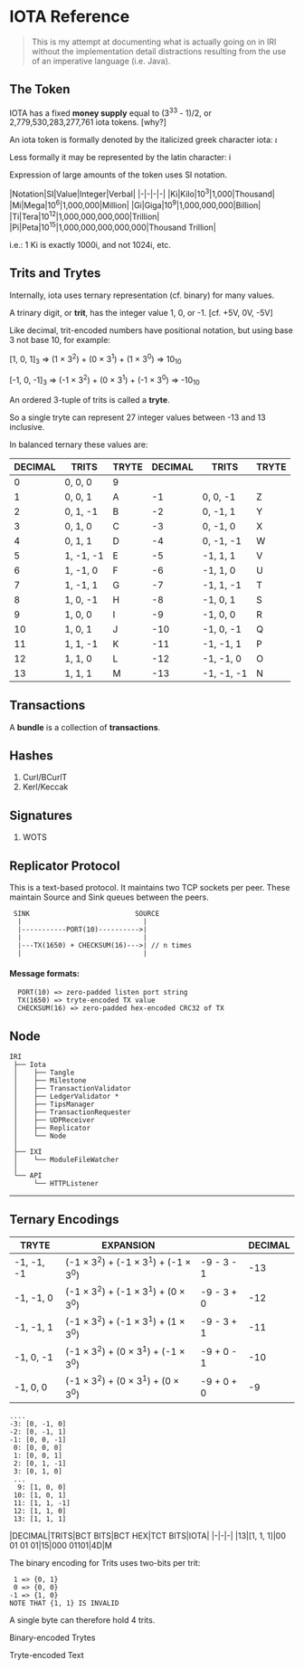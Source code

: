 # IOTA Reference

> This is my attempt at documenting what is actually going on in IRI without the implementation detail distractions resulting from the use of an imperative language (i.e. Java).

## The Token

IOTA has a fixed __money supply__ equal to (3<sup>33</sup> - 1)/2, or 2,779,530,283,277,761 iota tokens. [why?]

An iota token is formally denoted by the italicized greek character iota: <em>&iota;</em>

Less formally it may be represented by the latin character: i

Expression of large amounts of the token uses SI notation.

|Notation|SI|Value|Integer|Verbal|
|-|-|-|-|
|Ki|Kilo|10<sup>3</sup>|1,000|Thousand|
|Mi|Mega|10<sup>6</sup>|1,000,000|Million|
|Gi|Giga|10<sup>9</sup>|1,000,000,000|Billion|
|Ti|Tera|10<sup>12</sup>|1,000,000,000,000|Trillion|
|Pi|Peta|10<sup>15</sup>|1,000,000,000,000,000|Thousand Trillion|

i.e.: 1 Ki is exactly 1000i, and not 1024i, etc.

## Trits and Trytes

Internally, iota uses ternary representation (cf. binary) for many values.

A trinary digit, or __trit__, has the integer value 1, 0, or -1. [cf. +5V, 0V, -5V]

Like decimal, trit-encoded numbers have positional notation, but using base 3 not base 10, for example:

[1, 0, 1]<sub>3</sub> => (1 &times; 3<sup>2</sup>) + (0 &times; 3<sup>1</sup>) + (1 &times; 3<sup>0</sup>) => 10<sub>10</sub>

[-1, 0, -1]<sub>3</sub> => (-1 &times; 3<sup>2</sup>) + (0 &times; 3<sup>1</sup>) + (-1 &times; 3<sup>0</sup>) => -10<sub>10</sub>

An ordered 3-tuple of trits is called a __tryte__.

So a single tryte can represent 27 integer values between -13 and 13 inclusive.


In balanced ternary these values are:

|DECIMAL|TRITS|TRYTE|DECIMAL|TRITS|TRYTE|
|-|-|-|-|-|-|
|0|0, 0, 0|9||||
|1|0, 0, 1|A|-1|0, 0, -1|Z|
|2|0, 1, -1|B|-2|0, -1, 1|Y|
|3|0, 1, 0|C|-3|0, -1, 0|X|
|4|0, 1, 1|D|-4|0, -1, -1|W|
|5|1, -1, -1|E|-5|-1, 1, 1|V|
|6|1, -1, 0|F|-6|-1, 1, 0|U|
|7|1, -1, 1|G|-7|-1, 1, -1|T|
|8|1, 0, -1|H|-8|-1, 0, 1|S|
|9|1, 0, 0|I|-9|-1, 0, 0|R|
|10|1, 0, 1|J|-10|-1, 0, -1|Q|
|11|1, 1, -1|K|-11|-1, -1, 1|P|
|12|1, 1, 0|L|-12|-1, -1, 0|O|
|13|1, 1, 1|M|-13|-1, -1, -1|N|







## Transactions

A __bundle__ is a collection of __transactions__.

## Hashes
1. Curl/BCurlT
1. Kerl/Keccak

## Signatures
1. WOTS


## Replicator Protocol

This is a text-based protocol. It maintains two TCP sockets per peer. These maintain Source and Sink queues between the peers.


```
 SINK                          SOURCE
  |                              |
  |-----------PORT(10)---------->|
  |                              |
  |---TX(1650) + CHECKSUM(16)--->| // n times
  |                              |
```

#### Message formats:
```
  PORT(10) => zero-padded listen port string
  TX(1650) => tryte-encoded TX value
  CHECKSUM(16) => zero-padded hex-encoded CRC32 of TX
 ```


## Node

```
IRI
 ├── Iota
 │    ├── Tangle
 │    ├── Milestone
 │    ├── TransactionValidator
 │    ├── LedgerValidator *
 │    ├── TipsManager
 │    ├── TransactionRequester
 │    ├── UDPReceiver
 │    ├── Replicator
 │    └── Node
 │
 ├── IXI
 │    └── ModuleFileWatcher
 │
 └── API
      └── HTTPListener

```

---
## Ternary Encodings

|TRYTE|EXPANSION| |DECIMAL|
|-|-|-|-|
|-1, -1, -1|(-1 &times; 3<sup>2</sup>) + (-1 &times; 3<sup>1</sup>) + (-1 &times; 3<sup>0</sup>)|-9 - 3 - 1|-13|
|-1, -1, 0|(-1 &times; 3<sup>2</sup>) + (-1 &times; 3<sup>1</sup>) + (0 &times; 3<sup>0</sup>)|-9 - 3 + 0|-12|
|-1, -1, 1|(-1 &times; 3<sup>2</sup>) + (-1 &times; 3<sup>1</sup>) + (1 &times; 3<sup>0</sup>)|-9 - 3  + 1|-11|
|-1, 0, -1|(-1 &times; 3<sup>2</sup>) + (0 &times; 3<sup>1</sup>) + (-1 &times; 3<sup>0</sup>)|-9 + 0 - 1|-10|
|-1, 0, 0|(-1 &times; 3<sup>2</sup>) + (0 &times; 3<sup>1</sup>) + (0 &times; 3<sup>0</sup>)|-9 + 0 + 0|-9|

```
....
-3: [0, -1, 0]
-2: [0, -1, 1]
-1: [0, 0, -1]
 0: [0, 0, 0]
 1: [0, 0, 1]
 2: [0, 1, -1]
 3: [0, 1, 0]
 ...
  9: [1, 0, 0]
 10: [1, 0, 1]
 11: [1, 1, -1]
 12: [1, 1, 0]
 13: [1, 1, 1]
```


|DECIMAL|TRITS|BCT BITS|BCT HEX|TCT BITS|IOTA|
|-|-|-|
|13|[1, 1, 1]|00 01 01 01|15|000 01101|4D|M

The binary encoding for Trits uses two-bits per trit:

	 1 => {0, 1}
	 0 => {0, 0}
	-1 => {1, 0}
	NOTE THAT {1, 1} IS INVALID
A single byte can therefore hold 4 trits.



Binary-encoded Trytes

Tryte-encoded Text

